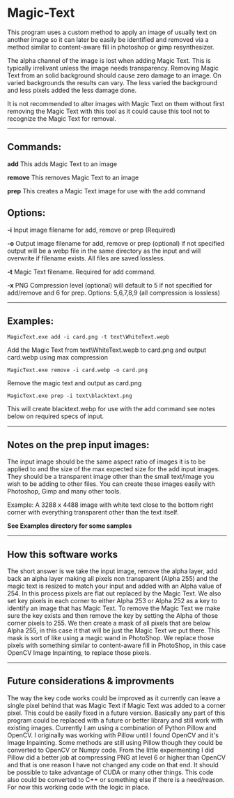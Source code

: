 # Magic-Text
This program uses a custom method to apply an image of usually text on
another image so it can later be easily be identified and removed via a
method similar to content-aware fill in photoshop or gimp resynthesizer.

The alpha channel of the image is lost when adding Magic Text. This is
typically irrelivant unless the image needs transparency. Removing Magic Text
from an solid background should cause zero damage to an image. On varied
backgrounds the results can vary. The less varied the background and less
pixels added the less damage done.

It is not recommended to alter images with Magic Text on them without first
removing the Magic Text with this tool as it could cause this tool not to
recognize the Magic Text for removal.

<hr>

<h2>Commands:</h2>

   <b>add</b>     This adds Magic Text to an image

   <b>remove</b>  This removes Magic Text to an image

   <b>prep</b>    This creates a Magic Text image for use with the add command

<h2>Options:</h2>

   <b>-i</b>   Input image filename for add, remove or prep (Required)

   <b>-o</b>   Output image filename for add, remove or prep (optional)
            if not specified output will be a webp file in the same
            directory as the input and will overwrite if filename exists.
            All files are saved lossless.

   <b>-t</b>   Magic Text filename. Required for add command.

   <b>-x</b>   PNG Compression level (optional) will default to 5 if
            not specified for add/remove and 6 for prep.
            Options: 5,6,7,8,9 (all compression is lossless)
<hr>

<h2>Examples:</h2>

    MagicText.exe add -i card.png -t text\WhiteText.wepb

   Add the Magic Text from text\WhiteText.wepb to card.png and output
   card.webp using max compression

    MagicText.exe remove -i card.webp -o card.png

   Remove the magic text and output as card.png

    MagicText.exe prep -i text\blacktext.png

   This will create blacktext.webp for use with the add command
   see notes below on required specs of input.
    
<hr>

<h2>Notes on the prep input images:</h2>

   The input image should be the same aspect ratio of images it is to be
   applied to and the size of the max expected size for the add input images.
   They should be a transparent image other than the small text/image you
   wish to be adding to other files. You can create these images easily with
   Photoshop, Gimp and many other tools.

   Example: A 3288 x 4488 image with white text close to the bottom right
   corner with everything transparent other than the text itself.
    
   <b>See Examples directory for some samples</b>
<hr>
<h2>How this software works</h2>

The short answer is we take the input image, remove the alpha layer, add back an alpha layer making all pixels non transparent (Alpha 255) and the magic text is resized to match your input and added with an Alpha value of 254. In this process pixels are flat out replaced by the Magic Text. We also set key pixels in each corner to either Alpha 253 or Alpha 252 as a key to identify an image that has Magic Text. To remove the Magic Text we make sure the key exists and then remove the key by setting the Alpha of those corner pixels to 255. We then create a mask of all pixels that are below Alpha 255, in this case it that will be just the Magic Text we put there. This mask is sort of like using a magic wand in PhotoShop. We replace those pixels with something similar to content-aware fill in PhotoShop, in this case OpenCV Image Inpainting, to replace those pixels.

<hr>
<h2>Future considerations & improvments</h2>

The way the key code works could be improved as it currently can leave a single pixel behind that was Magic Text if Magic Text was added to a corner pixel. This could be easily fixed in a future version. Basically any part of this program could be replaced with a future or better library and still work with existing images. Currently I am using a combination of Python Pillow and OpenCV. I originally was working with Pillow until I found OpenCV and it's Image Inpainting. Some methods are still using Pillow though they could be converted to OpenCV or Numpy code. From the little expermenting I did Pillow did a better job at compressing PNG at level 6 or higher than OpenCV and that is one reason I have not changed any code on that end. It should be possible to take advantage of CUDA or many other things. This code also could be converted to C++ or something else if there is a need/reason. For now this working code with the logic in place.
